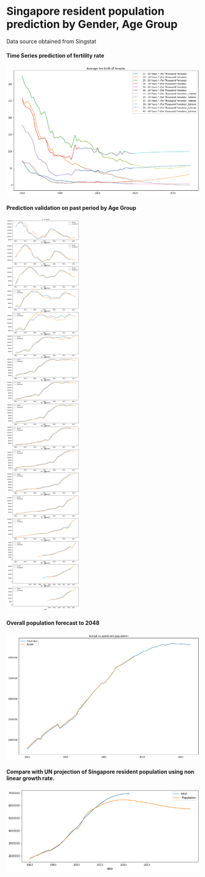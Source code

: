 # Singapore resident population prediction by Gender, Age Group
Data source obtained from Singstat


#### Time Series prediction of fertility rate
![Fertility](https://github.com/chunhunghow/sg-population/blob/master/fertility.png?raw=true)



#### Prediction validation on past period by Age Group
![Age Group](https://github.com/chunhunghow/sg-population/blob/master/age_group_prediction.png?raw=true)



#### Overall population forecast to 2048
![Total population](https://github.com/chunhunghow/sg-population/blob/master/total_prediction.png?raw=true)



#### Compare with UN projection of Singapore resident population using non linear growth rate.
![Comparison with UN projection](https://github.com/chunhunghow/sg-population/blob/master/un_compare.png?raw=true)
